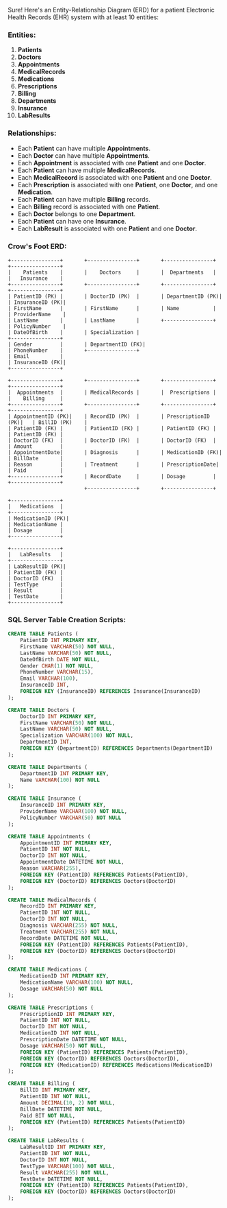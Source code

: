 Sure! Here's an Entity-Relationship Diagram (ERD) for a patient Electronic Health Records (EHR) system with at least 10 entities:

### Entities:
1. **Patients**
2. **Doctors**
3. **Appointments**
4. **MedicalRecords**
5. **Medications**
6. **Prescriptions**
7. **Billing**
8. **Departments**
9. **Insurance**
10. **LabResults**

### Relationships:
- Each **Patient** can have multiple **Appointments**.
- Each **Doctor** can have multiple **Appointments**.
- Each **Appointment** is associated with one **Patient** and one **Doctor**.
- Each **Patient** can have multiple **MedicalRecords**.
- Each **MedicalRecord** is associated with one **Patient** and one **Doctor**.
- Each **Prescription** is associated with one **Patient**, one **Doctor**, and one **Medication**.
- Each **Patient** can have multiple **Billing** records.
- Each **Billing** record is associated with one **Patient**.
- Each **Doctor** belongs to one **Department**.
- Each **Patient** can have one **Insurance**.
- Each **LabResult** is associated with one **Patient** and one **Doctor**.

### Crow's Foot ERD:

```plaintext
+----------------+       +----------------+       +----------------+       +----------------+
|    Patients    |       |    Doctors     |       |  Departments   |       |   Insurance    |
+----------------+       +----------------+       +----------------+       +----------------+
| PatientID (PK) |       | DoctorID (PK)  |       | DepartmentID (PK)|     | InsuranceID (PK)|
| FirstName      |       | FirstName      |       | Name           |       | ProviderName    |
| LastName       |       | LastName       |       +----------------+       | PolicyNumber    |
| DateOfBirth    |       | Specialization |                                 +----------------+
| Gender         |       | DepartmentID (FK)|
| PhoneNumber    |       +----------------+
| Email          |
| InsuranceID (FK)|
+----------------+

+----------------+       +----------------+       +----------------+       +----------------+
|  Appointments  |       | MedicalRecords |       |  Prescriptions |       |    Billing     |
+----------------+       +----------------+       +----------------+       +----------------+
| AppointmentID (PK)|    | RecordID (PK)  |       | PrescriptionID (PK)|   | BillID (PK)    |
| PatientID (FK) |       | PatientID (FK) |       | PatientID (FK) |       | PatientID (FK) |
| DoctorID (FK)  |       | DoctorID (FK)  |       | DoctorID (FK)  |       | Amount         |
| AppointmentDate|       | Diagnosis      |       | MedicationID (FK)|     | BillDate       |
| Reason         |       | Treatment      |       | PrescriptionDate|     | Paid           |
+----------------+       | RecordDate     |       | Dosage         |       +----------------+
                         +----------------+       +----------------+

+----------------+
|   Medications  |
+----------------+
| MedicationID (PK)|
| MedicationName |
| Dosage         |
+----------------+

+----------------+
|   LabResults   |
+----------------+
| LabResultID (PK)|
| PatientID (FK) |
| DoctorID (FK)  |
| TestType       |
| Result         |
| TestDate       |
+----------------+
```

### SQL Server Table Creation Scripts:

```sql
CREATE TABLE Patients (
    PatientID INT PRIMARY KEY,
    FirstName VARCHAR(50) NOT NULL,
    LastName VARCHAR(50) NOT NULL,
    DateOfBirth DATE NOT NULL,
    Gender CHAR(1) NOT NULL,
    PhoneNumber VARCHAR(15),
    Email VARCHAR(100),
    InsuranceID INT,
    FOREIGN KEY (InsuranceID) REFERENCES Insurance(InsuranceID)
);

CREATE TABLE Doctors (
    DoctorID INT PRIMARY KEY,
    FirstName VARCHAR(50) NOT NULL,
    LastName VARCHAR(50) NOT NULL,
    Specialization VARCHAR(100) NOT NULL,
    DepartmentID INT,
    FOREIGN KEY (DepartmentID) REFERENCES Departments(DepartmentID)
);

CREATE TABLE Departments (
    DepartmentID INT PRIMARY KEY,
    Name VARCHAR(100) NOT NULL
);

CREATE TABLE Insurance (
    InsuranceID INT PRIMARY KEY,
    ProviderName VARCHAR(100) NOT NULL,
    PolicyNumber VARCHAR(50) NOT NULL
);

CREATE TABLE Appointments (
    AppointmentID INT PRIMARY KEY,
    PatientID INT NOT NULL,
    DoctorID INT NOT NULL,
    AppointmentDate DATETIME NOT NULL,
    Reason VARCHAR(255),
    FOREIGN KEY (PatientID) REFERENCES Patients(PatientID),
    FOREIGN KEY (DoctorID) REFERENCES Doctors(DoctorID)
);

CREATE TABLE MedicalRecords (
    RecordID INT PRIMARY KEY,
    PatientID INT NOT NULL,
    DoctorID INT NOT NULL,
    Diagnosis VARCHAR(255) NOT NULL,
    Treatment VARCHAR(255) NOT NULL,
    RecordDate DATETIME NOT NULL,
    FOREIGN KEY (PatientID) REFERENCES Patients(PatientID),
    FOREIGN KEY (DoctorID) REFERENCES Doctors(DoctorID)
);

CREATE TABLE Medications (
    MedicationID INT PRIMARY KEY,
    MedicationName VARCHAR(100) NOT NULL,
    Dosage VARCHAR(50) NOT NULL
);

CREATE TABLE Prescriptions (
    PrescriptionID INT PRIMARY KEY,
    PatientID INT NOT NULL,
    DoctorID INT NOT NULL,
    MedicationID INT NOT NULL,
    PrescriptionDate DATETIME NOT NULL,
    Dosage VARCHAR(50) NOT NULL,
    FOREIGN KEY (PatientID) REFERENCES Patients(PatientID),
    FOREIGN KEY (DoctorID) REFERENCES Doctors(DoctorID),
    FOREIGN KEY (MedicationID) REFERENCES Medications(MedicationID)
);

CREATE TABLE Billing (
    BillID INT PRIMARY KEY,
    PatientID INT NOT NULL,
    Amount DECIMAL(10, 2) NOT NULL,
    BillDate DATETIME NOT NULL,
    Paid BIT NOT NULL,
    FOREIGN KEY (PatientID) REFERENCES Patients(PatientID)
);

CREATE TABLE LabResults (
    LabResultID INT PRIMARY KEY,
    PatientID INT NOT NULL,
    DoctorID INT NOT NULL,
    TestType VARCHAR(100) NOT NULL,
    Result VARCHAR(255) NOT NULL,
    TestDate DATETIME NOT NULL,
    FOREIGN KEY (PatientID) REFERENCES Patients(PatientID),
    FOREIGN KEY (DoctorID) REFERENCES Doctors(DoctorID)
);
